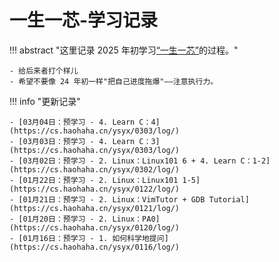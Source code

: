 # 一生一芯-学习记录

!!! abstract "这里记录 2025 年初学习[“一生一芯”](https://ysyx.oscc.cc/)的过程。"

    - 给后来者打个样儿
    - 希望不要像 24 年初一样"把自己进度拖爆"——注意执行力。

!!! info "更新记录"
    
    - [03月04日：预学习 - 4. Learn C：4](https://cs.haohaha.cn/ysyx/0303/log/)  
    - [03月03日：预学习 - 4. Learn C：3](https://cs.haohaha.cn/ysyx/0303/log/)
    - [03月02日：预学习 - 2. Linux：Linux101 6 + 4. Learn C：1-2](https://cs.haohaha.cn/ysyx/0302/log/)
    - [01月22日：预学习 - 2. Linux：Linux101 1-5](https://cs.haohaha.cn/ysyx/0122/log/)
    - [01月21日：预学习 - 2. Linux：VimTutor + GDB Tutorial](https://cs.haohaha.cn/ysyx/0121/log/)
    - [01月20日：预学习 - 2. Linux：PA0](https://cs.haohaha.cn/ysyx/0120/log/)
    - [01月16日：预学习 - 1. 如何科学地提问](https://cs.haohaha.cn/ysyx/0116/log/)